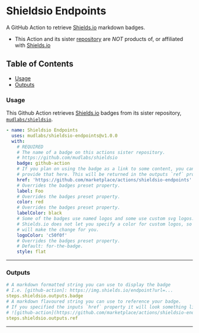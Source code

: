 # Shieldsio Endpoints
A GitHub Action to retrieve [Shields.io][shields.io] markdown badges.
- This Action and its sister [repository][library] are _NOT_ products of, or affiliated with [Shields.io][shields.io]


## Table of Contents
- [Usage](#usage)
- [Outputs](#outputs)


### Usage
This Github Action retrieves [Shields.io][shields.io] badges from its sister repository, [`mudlabs/shieldsio`][library].
```yaml
- name: Shieldsio Endpoints
  uses: mudlabs/shieldsio-endpoints@v1.0.0
  with:
    # REQUIRED
    # The name of a badge on this actions sister repository.
    # https://github.com/mudlabs/shieldsio
    badge: github-action
    # If you plan on using the badge as a link to some content, you can
    # provide that here. This will be returned in the outputs `ref` prop.
    href: 'https://github.com/marketplace/actions/shieldsio-endpoints'
    # Overrides the badges preset property.
    label: Foo
    # Overrides the badges preset property.
    color: red
    # Overrides the badges preset property.
    labelColor: black
    # Some of the badges use named logos and some use custom svg logos.
    # Shields.io does not let you specify a color for custom logos, so we
    # will make the change for you.
    logoColor: 'c50f0f'
    # Overrides the badges preset property.
    # Default: for-the-badge.
    style: flat
```

---


### Outputs
```yaml
# A markdown formatted string you can use to display the badge
# I.e. [github-action]: https://img.shields.io/endpoint?url=...
steps.shieldsio.outputs.badge
# A markdown flavoured string you can use to reference your badge.
# If you specified the inputs `href` property it will look something like this;
# ![github-action](https://github.com/marketplace/actions/shieldsio-endpoints)
steps.shieldsio.outputs.ref
```


---


[library]: https://github.com/mudlabs/shieldsio
[shields.io]: https://shields.io/
